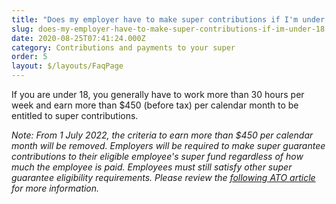 ```yaml
---
title: "Does my employer have to make super contributions if I'm under 18? "
slug: does-my-employer-have-to-make-super-contributions-if-im-under-18
date: 2020-08-25T07:41:24.000Z
category: Contributions and payments to your super
order: 5
layout: $/layouts/FaqPage
---
```

If you are under 18, you generally have to work more than 30 hours per week and earn more than $450 (before tax) per calendar month to be entitled to super contributions.

*Note: From 1 July 2022, the criteria to earn more than $450 per calendar month will be removed. Employers will be required to make super guarantee contributions to their eligible employee's super fund regardless of how much the employee is paid.* *Employees must still satisfy other super guarantee eligibility requirements. Please review the [following ATO article](https://www.ato.gov.au/Business/Business-bulletins-newsroom/Employer-information/Get-ready-for-super-changes-from-1-July/) for more information.*